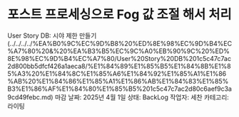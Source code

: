 # 포스트 프로세싱으로 Fog 값 조절 해서 처리

User Story DB: 시야 제한 만들기 (../../../../%EA%B0%9C%EC%9D%B8%20%ED%8E%98%EC%9D%B4%EC%A7%80%20&%20%EA%B3%B5%EC%9C%A0%EB%90%9C%20%ED%8E%98%EC%9D%B4%EC%A7%80/User%20Story%20DB%201c5c47c7ac2d800bb5dfcf426a1aeca8/%E1%84%89%E1%85%B5%E1%84%8B%E1%85%A3%20%E1%84%8C%E1%85%A6%E1%84%92%E1%85%A1%E1%86%AB%20%E1%84%86%E1%85%A1%E1%86%AB%E1%84%83%E1%85%B3%E1%86%AF%E1%84%80%E1%85%B5%201c5c47c7ac2d80c6aef9c3a9cd49febc.md)
마감 날짜: 2025년 4월 1일
상태: BackLog
작업자: 세찬
카테고리: 라이팅